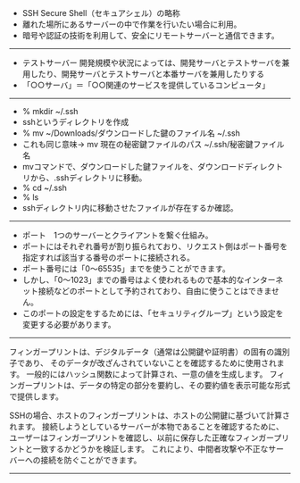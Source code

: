 - SSH Secure Shell（セキュアシェル）の略称
- 離れた場所にあるサーバーの中で作業を行いたい場合に利用。
- 暗号や認証の技術を利用して、安全にリモートサーバーと通信できます。
***
- テストサーバー 開発規模や状況によっては、開発サーバとテストサーバを兼用したり、開発サーバとテストサーバと本番サーバを兼用したりする
- 「○○サーバ」＝「○○関連のサービスを提供しているコンピュータ」
***
- % mkdir ~/.ssh
- sshというディレクトリを作成
- % mv ~/Downloads/ダウンロードした鍵のファイル名 ~/.ssh
- これも同じ意味→ mv 現在の秘密鍵ファイルのパス ~/.ssh/秘密鍵ファイル名
- mvコマンドで、ダウンロードした鍵ファイルを、ダウンロードディレクトリから、.sshディレクトリに移動。
- % cd ~/.ssh
- % ls
- sshディレクトリ内に移動させたファイルが存在するか確認。
***
- ポート　1つのサーバーとクライアントを繋ぐ仕組み。
- ポートにはそれぞれ番号が割り振られており、リクエスト側はポート番号を指定すれば該当する番号のポートに接続される。
- ポート番号には「0〜65535」までを使うことができます。
- しかし、「0〜1023」までの番号はよく使われるもので基本的なインターネット接続などのポートとして予約されており、自由に使うことはできません。
- このポートの設定をするためには、「セキュリティグループ」という設定を変更する必要があります。
***
フィンガープリントは、デジタルデータ（通常は公開鍵や証明書）の固有の識別子であり、
そのデータが改ざんされていないことを確認するために使用されます。
一般的にはハッシュ関数によって計算され、一意の値を生成します。
フィンガープリントは、データの特定の部分を要約し、その要約値を表示可能な形式で提供します。

SSHの場合、ホストのフィンガープリントは、ホストの公開鍵に基づいて計算されます。
接続しようとしているサーバーが本物であることを確認するために、
ユーザーはフィンガープリントを確認し、以前に保存した正確なフィンガープリントと一致するかどうかを検証します。
これにより、中間者攻撃や不正なサーバーへの接続を防ぐことができます。
***
